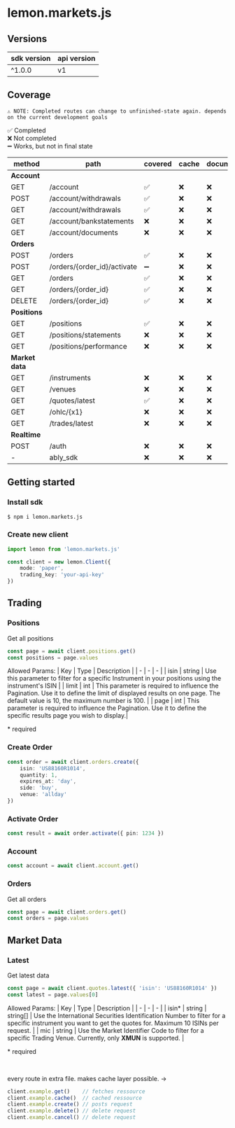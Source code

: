 # lemon.markets.js

## Versions
| sdk version | api version |
| - | - |
| ^1.0.0 | v1 |

## Coverage

`⚠ NOTE: Completed routes can change to unfinished-state again. depends on the current development goals` <br/>

✅ Completed <br/>
❌ Not completed <br/>
➖ Works, but not in final state <br/>

| method | path | covered | cache | documentation |  
| - | - | - | - | - | 
| <b>Account</b> | | | | |
| GET | /account | ✅ | ❌ | ❌ |
| POST | /account/withdrawals | ✅ | ❌ | ❌ |
| GET | /account/withdrawals | ✅ | ❌ | ❌ |
| GET | /account/bankstatements | ❌ | ❌ | ❌ |
| GET | /account/documents | ❌ | ❌ | ❌ |
| <b>Orders</b> | | | | |
| POST | /orders | ✅ | ❌ | ❌ |
| POST | /orders/{order_id}/activate | ➖ | ❌ | ❌ |
| GET | /orders | ✅ | ❌ | ❌ |
| GET | /orders/{order_id} | ✅ | ❌ | ❌ |
| DELETE | /orders/{order_id} | ✅ | ❌ | ❌ |
| <b>Positions</b> | | |
| GET | /positions | ✅ | ❌ | ❌ |
| GET | /positions/statements | ❌ | ❌ | ❌ |
| GET | /positions/performance | ❌ | ❌ | ❌ |
| <b>Market data</b> | | | | |
| GET | /instruments | ❌ | ❌ | ❌ |
| GET | /venues | ❌ | ❌ | ❌ |
| GET | /quotes/latest | ✅ | ❌ | ❌ |
| GET | /ohlc/{x1} | ❌ | ❌ | ❌ |
| GET | /trades/latest | ❌ | ❌ | ❌ |
| <b>Realtime</b> | | | | |
| POST | /auth | ❌ | ❌ | ❌ |
| - | ably_sdk | ❌ |  ❌ | ❌ |

## Getting started

### Install sdk
```sh
$ npm i lemon.markets.js
```

### Create new client
```ts
import lemon from 'lemon.markets.js'

const client = new lemon.Client({
    mode: 'paper',
    trading_key: 'your-api-key'
})
```

## Trading
### Positions
Get all positions
```ts
const page = await client.positions.get()
const positions = page.values
```

Allowed Params:
| Key | Type | Description |
| - | - | - |
| isin | string | Use this parameter to filter for a specific Instrument in your positions using the instrument's ISIN |
| limit | int | This parameter is required to influence the Pagination. Use it to define the limit of displayed results on one page. The default value is 10, the maximum number is 100. |
| page | int | This parameter is required to influence the Pagination. Use it to define the specific results page you wish to display.|

<span color='red'>* required</span>

### Create Order
```ts
const order = await client.orders.create({
    isin: 'US88160R1014',
    quantity: 1,
    expires_at: 'day',
    side: 'buy',
    venue: 'allday'
})
```

### Activate Order
```ts
const result = await order.activate({ pin: 1234 })
```

### Account
```ts
const account = await client.account.get()
```

### Orders
Get all orders
```ts
const page = await client.orders.get()
const orders = page.values
```

## Market Data

### Latest
Get latest data
```ts
const page = await client.quotes.latest({ 'isin': 'US88160R1014' })
const latest = page.values[0]
```

Allowed Params:
| Key | Type | Description |
| - | - | - |
| isin<span color='red'>*</span> | string \| string[] | Use the International Securities Identification Number to filter for a specific instrument you want to get the quotes for. Maximum 10 ISINs per request. |
| mic | string | Use the Market Identifier Code to filter for a specific Trading Venue. Currently, only <b>XMUN</b> is supported. |

<span color='red'>* required</span>

<br/>

every route in extra file. makes cache layer possible. ->
```js
client.example.get()    // fetches ressource
client.example.cache()  // cached ressource
client.example.create() // posts request
client.example.delete() // delete request
client.example.cancel() // delete request
```